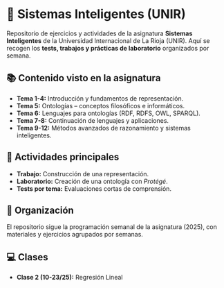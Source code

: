 # 🧠 Sistemas Inteligentes (UNIR)

Repositorio de ejercicios y actividades de la asignatura **Sistemas Inteligentes** de la Universidad Internacional de La Rioja (UNIR).
Aquí se recogen los **tests, trabajos y prácticas de laboratorio** organizados por semana.

## 📚 Contenido visto en la asignatura

* **Tema 1-4:** Introducción y fundamentos de representación.
* **Tema 5:** Ontologías – conceptos filosóficos e informáticos.
* **Tema 6:** Lenguajes para ontologías (RDF, RDFS, OWL, SPARQL).
* **Tema 7-8:** Continuación de lenguajes y aplicaciones.
* **Tema 9-12:** Métodos avanzados de razonamiento y sistemas inteligentes.

## 📝 Actividades principales

* **Trabajo:** Construcción de una representación.
* **Laboratorio:** Creación de una ontología con *Protégé*.
* **Tests por tema:** Evaluaciones cortas de comprensión.

## 📅 Organización

El repositorio sigue la programación semanal de la asignatura (2025), con materiales y ejercicios agrupados por semanas.

## 💻 Clases

* **Clase 2 (10-23/25):** Regresión Lineal
